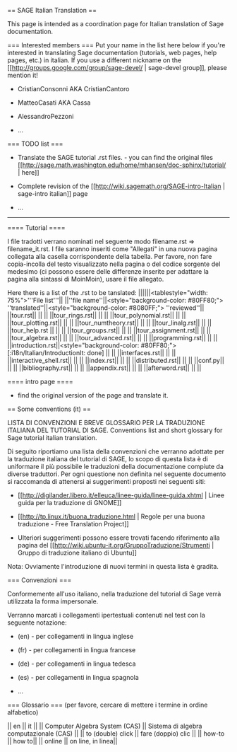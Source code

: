 == SAGE Italian Translation ==

This page is intended as a coordination page for Italian translation of Sage documentation.

=== Interested members ===
Put your name in the list here below if you're interested in translating Sage documentation (tutorials, web pages, help pages, etc.) in italian.
If you use a different nickname on the [[http://groups.google.com/group/sage-devel/ | sage-devel group]], please mention it!

 * CristianConsonni AKA CristianCantoro

 * MatteoCasati AKA Cassa

 * AlessandroPezzoni

 * ...

=== TODO list ===
 * Translate the SAGE tutorial .rst files. - you can find the original files [[http://sage.math.washington.edu/home/mhansen/doc-sphinx/tutorial/ | here]]

 * Complete revision of the [[http://wiki.sagemath.org/SAGE-intro-Italian | sage-intro italian]] page

 * ...

----
==== Tutorial ====

I file tradotti verrano nominati nel seguente modo filename.rst => filename_it.rst.
I file saranno inseriti come "Allegati" in una nuova pagina collegata alla casella corrispondente della tabella.
Per favore, non fare copia-incolla del testo visualizzato nella pagina o del codice sorgente del medesimo (ci possono essere delle differenze inserite per
adattare la pagina alla sintassi di MoinMoin), usare il file allegato.

Here there is a list of the .rst to be tanslated:
||||||<tablestyle="width: 75%">'''File list'''||
||''file name''||<style="background-color: #80FF80;"> ''translated''||<style="background-color: #8080FF;"> ''reviewed''||
||tour.rst|| || ||
||tour_rings.rst|| || ||
||tour_polynomial.rst|| || ||
||tour_plotting.rst|| || ||
||tour_numtheory.rst|| || ||
||tour_linalg.rst|| || ||
||tour_help.rst || || ||
||tour_groups.rst|| || ||
||tour_assignment.rst|| || ||
||tour_algebra.rst|| || ||
||tour_advanced.rst|| || ||
||programming.rst|| || ||
||introduction.rst||<style="background-color: #80FF80;"> [:i18n/Italian/IntroductionIt: done] || ||
||interfaces.rst|| || ||
||interactive_shell.rst|| || ||
||index.rst|| || ||
||distributed.rst|| || ||
||conf.py|| || ||
||bibliography.rst|| || ||
||appendix.rst|| || ||
||afterword.rst|| || ||

==== intro page ====

 * find the original version of the page and translate it.

== Some conventions (it) ==

LISTA DI CONVENZIONI E BREVE GLOSSARIO PER LA TRADUZIONE ITALIANA DEL TUTORIAL
DI SAGE.
Conventions list and short glossary for Sage tutorial italian translation.

Di seguito riportiamo una lista della convenzioni che verranno adottate per la
traduzione italiana del tutorial di SAGE, lo scopo di questa lista è di uniformare
il più possibile le traduzioni della documentazione compiute da diverse traduttori.
Per ogni questione non definita nel seguente documento si raccomanda di attenersi ai
suggerimenti proposti nei seguenti siti:

 * [[http://digilander.libero.it/elleuca/linee-guida/linee-guida.xhtml | Linee guida per la traduzione di GNOME]]


 * [[http://tp.linux.it/buona_traduzione.html | Regole per una buona traduzione - Free Translation Project]]
  

 * Ulteriori suggerimenti possono essere trovati facendo riferimento alla pagina del [[http://wiki.ubuntu-it.org/GruppoTraduzione/Strumenti | Gruppo di traduzione italiano di Ubuntu]]

Nota: Ovviamente l'introduzione di nuovi termini in questa lista è gradita.

=== Convenzioni ===

Conformemente all'uso italiano, nella traduzione del tutorial di Sage verrà utilizzata
la forma impersonale.

Verranno marcati i collegamenti ipertestuali contenuti nel test con la seguente notazione:

 * (en) - per collegamenti in lingua inglese

 * (fr) - per collegamenti in lingua francese
 
 * (de) - per collegamenti in lingua tedesca
 
 * (es) - per collegamenti in lingua spagnola

 * ...

=== Glossario ===
(per favore, cercare di mettere i termine in ordine alfabetico)

|| en || it ||
|| Computer Algebra System (CAS) || Sistema di algebra computazionale (CAS) ||
|| to (double) click || fare (doppio) clic ||
|| how-to || how to||
|| online || on line, in linea||
